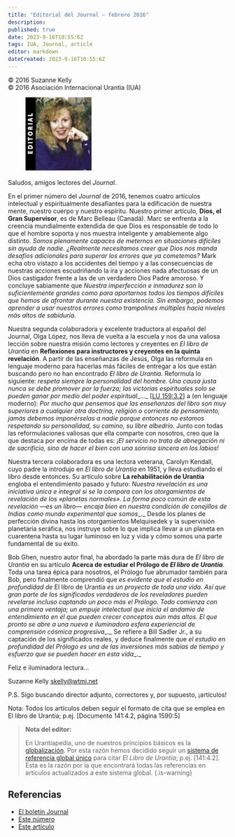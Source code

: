 ```yaml
---
title: "Editorial del Journal – febrero 2016"
description: 
published: true
date: 2023-9-16T10:55:6Z
tags: IUA, Journal, article
editor: markdown
dateCreated: 2023-9-16T10:55:6Z
---
```


<p class="v-card v-sheet theme--light gray lighten-3 px-2">© 2016 Suzanne Kelly<br>© 2016 Asociación Internacional Urantia (IUA)</p>


<figure id="Figure_1" class="image urantiapedia image-style-align-left" alt="Suzanne-editorial">
<img src="/image/article/IUA_Journal/Suzanne-editorial.jpg">
</figure>

Saludos, amigos lectores del _Journal_.

En el primer número del _Journal_ de 2016, tenemos cuatro artículos intelectual y espiritualmente desafiantes para la edificación de nuestra mente, nuestro cuerpo y nuestro espíritu. Nuestro primer artículo, **Dios, el Gran Supervisor**, es de Marc Belleau (Canadá). Marc se enfrenta a la creencia mundialmente extendida de que Dios es responsable de todo lo que el hombre soporta y nos muestra inteligente y amablemente algo distinto. _Somos plenamente capaces de meternos en situaciones difíciles sin ayuda de nadie. ¿Realmente necesitamos creer que Dios nos manda desafíos adicionales para superar los errores que ya cometemos?_ Mark echa otro vistazo a los accidentes del tiempo y a las consecuencias de nuestras acciones escudriñando la ira y acciones nada afectuosas de un Dios castigador frente a las de un verdadero Dios Padre amoroso. Y concluye sabiamente que _Nuestra imperfección e inmadurez son lo suficientemente grandes como para aportarnos todos los tiempos difíciles que hemos de afrontar durante nuestra existencia. Sin embargo, podemos aprender a usar nuestros errores como trampolines múltiples hacia niveles más altos de sabiduría._

Nuestra segunda colaboradora y excelente traductora al español del Journal, Olga López, nos lleva de vuelta a la escuela y nos da una valiosa lección sobre nuestra misión como lectores y creyentes en _El libro de Urantia_ en **Reflexiones para instructores y creyentes en la quinta revelación**. A partir de las enseñanzas de Jesús, Olga las reformula en lenguaje moderno para hacerlas más fáciles de entregar a los que están buscando pero no han encontrado _El libro de Urantia_. Reformula lo siguiente: _respeta siempre la personalidad del hombre. Una causa justa nunca se debe promover por la fuerza; las victorias espirituales solo se pueden ganar por medio del poder espiritual__…_ <a id="a44_639"></a>[[LU 159:3.2](/es/The_Urantia_Book/159#p3_2)] a (en lenguaje moderno):  _Por mucho que pensemos que las enseñanzas del libro son muy superiores a cualquier otra doctrina, religión o corriente de pensamiento, jamás debemos imponérselas a nadie porque entonces no estamos respetando su personalidad, su camino, su libre albedrío._  Junto con todas las reformulaciones valiosas que ella comparte con nosotros, creo que la que destaca por encima de todas es: _¡El servicio no trata de abnegación ni de sacrificio, sino de hacer el bien con una sonrisa sincera en los labios!_

Nuestra tercera colaboradora es una lectora veterana, Carolyn Kendall, cuyo padre la introdujo en _El libro de Urantia_ en 1951, y lleva estudiando el libro desde entonces. Su artículo sobre **La rehabilitación de Urantia** engloba el entendimiento pasado y futuro: _Nuestra revelación es una iniciativa única e integral si se la compara con los otorgamientos de revelación de los «planetas normales». La forma poco común de esta revelación —es un libro— encaja bien en nuestra condición de conejillos de Indias como mundo experimental que somos__._  Desde los planes de perfección divina hasta los otorgamientos Melquisedek y la supervisión planetaria seráfica, nos instruye sobre lo que implica llevar a un planeta en cuarentena hasta su lugar luminoso en luz y vida y cómo somos una parte fundamental de su éxito.

Bob Ghen, nuestro autor final, ha abordado la parte más dura de _El libro de Urantia_ en su artículo **Acerca de estudiar el Prólogo de _El libro de Urantia_**. Toda una tarea épica para nosotros, el Prólogo fue abrumador también para Bob, pero finalmente comprendió que _es evidente que el estudio en profundidad de_ El libro de Urantia _es un proyecto de toda una vida. Así que gran parte de los significados verdaderos de los reveladores pueden revelarse incluso captando un poco más el Prólogo. Todo comienza con una primera ventaja; un empuje intelectual que inicia el andamio de entendimiento en el que pueden crecer conceptos aún más altos. El que pronto se abre a una nueva e iluminadora esfera experiencial de comprensión cósmica progresiva__._ Se refiere a Bill Sadler Jr., a su captación de los significados reales, y deduce finalmente que _el estudio en profundidad del Prólogo es una de las inversiones más sabias de tiempo y esfuerzo que se pueden hacer en esta vida__._

Feliz e iluminadora lectura…

Suzanne Kelly
[skelly@wtmi.net](mailto:skelly@wtmi.net)

P.S. Sigo buscando director adjunto, correctores y, por supuesto, ¡artículos!

Nota: Todos los artículos deben seguir el formato de cita que se emplea en El libro de Urantia;  p.ej. [Documento 141:4.2, página 1590:5]

> __Nota del editor:__
>
> En Urantiapedia, uno de nuestros principios básicos es la [globalización](/es/help/principles#principio-i-multi-idioma). Por esta razón hemos decidido seguir un [sistema de referencia global único](/en/help/links#unique-global-reference-system-for-the-urantia-book) para citar _El Libro de Urantia_; p.ej. [141:4.2]. Esta es la razón por la que encontrará todas las referencias en artículos actualizados a este sistema global.
{.is-warning}


## Referencias

- [El boletín Journal](https://urantia-association.org/journal-online-archives/)
- [Este número](https://urantia-association.org/newsletter/journal-febrero-2016/?lang=es)
- [Este artículo](https://urantia-association.org/editorial-del-journal-febrero-2016/?lang=es)

